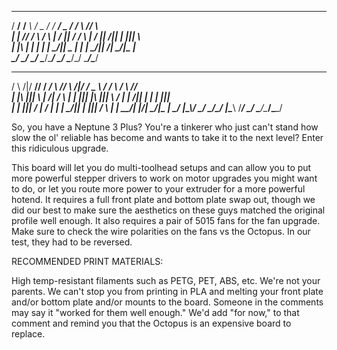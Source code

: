 

 ____  _____  _____    ____  ____  _____  ____  ____  _     ____               
/  __\/__ __\/__ __\  /  _ \/   _\/__ __\/  _ \/  __\/ \ /\/ ___\              
| | //  / \    / \    | / \||  /    / \  | / \||  \/|| | |||    \              
| |_\\  | |    | |    | \_/||  \__  | |  | \_/||  __/| \_/|\___ |              
\____/  \_/    \_/    \____/\____/  \_/  \____/\_/   \____/\____/              
                                                                               
 _      _____ ____  _____  _     _      _____  _____    ____  _     _     ____ 
/ \  /|/  __//  __\/__ __\/ \ /\/ \  /|/  __/  \__  \  /  __\/ \   / \ /\/ ___\
| |\ |||  \  |  \/|  / \  | | ||| |\ |||  \      /  |  |  \/|| |   | | |||    \
| | \|||  /_ |  __/  | |  | \_/|| | \|||  /_    _\  |  |  __/| |_/\| \_/|\___ |
\_/  \|\____\\_/     \_/  \____/\_/  \|\____\  /____/  \_/   \____/\____/\____/
                                                                               

So, you have a Neptune 3 Plus? You're a tinkerer who just can't stand how slow the ol' reliable has become and wants to take it to the next level? Enter this ridiculous upgrade. 

This board will let you do multi-toolhead setups and can allow you to put more powerful stepper drivers to work on motor upgrades you might want to do, or let you route more power to your extruder for a more powerful hotend. It requires a full front plate and bottom plate swap out, though we did our best to make sure the aesthetics on these guys matched the original profile well enough. It also requires a pair of 5015 fans for the fan upgrade. Make sure to check the wire polarities on the fans vs the Octopus. In our test, they had to be reversed.

RECOMMENDED PRINT MATERIALS:

High temp-resistant filaments such as PETG, PET, ABS, etc. We're not your parents. We can't stop you from printing in PLA and melting your front plate and/or bottom plate and/or mounts to the board. Someone in the comments may say it "worked for them well enough." We'd add "for now," to that comment and remind you that the Octopus is an expensive board to replace.
